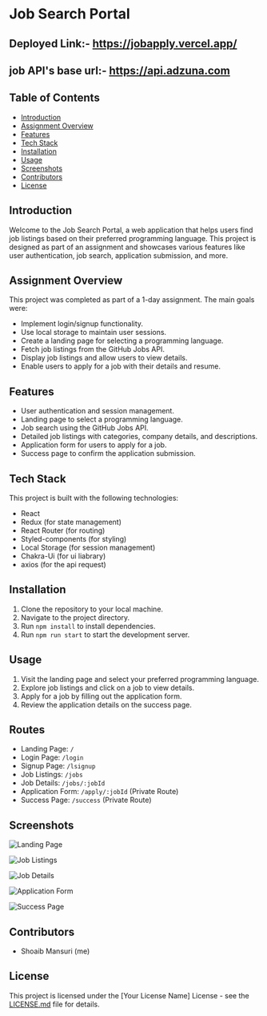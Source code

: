 # Job Search Portal

## Deployed Link:- https://jobapply.vercel.app/

## job API's base url:- https://api.adzuna.com

## Table of Contents
- [Introduction](#introduction)
- [Assignment Overview](#assignment-overview)
- [Features](#features)
- [Tech Stack](#tech-stack)
- [Installation](#installation)
- [Usage](#usage)
- [Screenshots](#screenshots)
- [Contributors](#contributors)
- [License](#license)

## Introduction

Welcome to the Job Search Portal, a web application that helps users find job listings based on their preferred programming language. This project is designed as part of an assignment and showcases various features like user authentication, job search, application submission, and more.

## Assignment Overview

This project was completed as part of a 1-day assignment. The main goals were:

- Implement login/signup functionality.
- Use local storage to maintain user sessions.
- Create a landing page for selecting a programming language.
- Fetch job listings from the GitHub Jobs API.
- Display job listings and allow users to view details.
- Enable users to apply for a job with their details and resume.

## Features

- User authentication and session management.
- Landing page to select a programming language.
- Job search using the GitHub Jobs API.
- Detailed job listings with categories, company details, and descriptions.
- Application form for users to apply for a job.
- Success page to confirm the application submission.

## Tech Stack

This project is built with the following technologies:

- React
- Redux (for state management)
- React Router (for routing)
- Styled-components (for styling)
- Local Storage (for session management)
- Chakra-Ui (for ui liabrary)
- axios (for the api request)

## Installation

1. Clone the repository to your local machine.
2. Navigate to the project directory.
3. Run `npm install` to install dependencies.
4. Run `npm run start` to start the development server.

## Usage

1. Visit the landing page and select your preferred programming language.
2. Explore job listings and click on a job to view details.
3. Apply for a job by filling out the application form.
4. Review the application details on the success page.

 ## Routes

- Landing Page: `/`
- Login Page: `/login`
- Signup Page: `/lsignup`
- Job Listings: `/jobs`
- Job Details: `/jobs/:jobId`
- Application Form: `/apply/:jobId` (Private Route)
- Success Page: `/success` (Private Route)

## Screenshots

![Landing Page](https://github.com/Shoaib20-1998/Quabd-Group-Assignment/assets/112754545/c0bf0e64-4c61-4d62-82b0-49c35a73da16)

![Job Listings](https://github.com/Shoaib20-1998/Quabd-Group-Assignment/assets/112754545/7e0a3faa-304d-4676-9139-b9d950864905)

![Job Details](https://github.com/Shoaib20-1998/Quabd-Group-Assignment/assets/112754545/25d62cb5-db9d-4000-8095-f18b3fc7ac2c)

![Application Form](https://github.com/Shoaib20-1998/Quabd-Group-Assignment/assets/112754545/ae14181d-c685-481c-a6d5-10d41eddb2cd)

![Success Page](https://github.com/Shoaib20-1998/Quabd-Group-Assignment/assets/112754545/f0d9e77c-84bc-47ab-b1a1-65d96528fe3e)


## Contributors

- Shoaib Mansuri (me)


## License

This project is licensed under the [Your License Name] License - see the [LICENSE.md](LICENSE.md) file for details.

